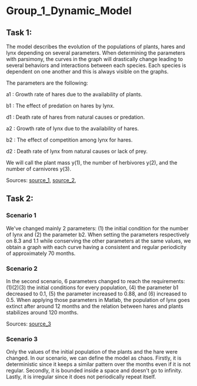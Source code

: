 # Group_1_Dynamic_Model

## Task 1: 

The model describes the evolution of the populations of plants, hares and lynx depending on several parameters. When determining the parameters with parsimony, the curves in the graph will drastically change leading to several behaviors and interactions between each species. Each species is dependent on one another and this is always visible on the graphs. 

The parameters are the following: 

a1 : Growth rate of hares due to the availability of plants.

b1 : The effect of predation on hares by lynx.

d1 : Death rate of hares from natural causes or predation.

a2 : Growth rate of lynx due to the availability of hares. 

b2 : The effect of competition among lynx for hares.

d2 : Death rate of lynx from natural causes or lack of prey.

We will call the plant mass y(1), the number of herbivores y(2), and the number of carnivores y(3).

Sources: [source_1](https://www.jstor.org/stable/1940591?seq=2), [source_2](https://sysbio.mx/wp-content/uploads/2021/02/2017_Book_ModelingLife.pdf), 

## Task 2: 

### Scenario 1

We've changed mainly 2 parameters: (1) the initial condition for the number of lynx and (2) the parameter b2. When setting the parameters respectively on 8.3 and 1.1 while conserving the other parameters at the same values, we obtain a graph with each curve having a consistent and regular periodicity of approximately 70 months.

### Scenario 2

In the second scenario, 6 parameters changed to reach the requirements: (1)(2)(3) the initial conditions for every population, (4) the parameter b1 decreased to 0.1, (5) the parameter increased to 0.88, and (6) increased to 0.5. When applying those parameters in Matlab, the population of lynx goes extinct after around 12 months and the relation between hares and plants stabilizes around 120 months.

Sources: [source_3](https://modelinginbiology.github.io/Grass-Sheep-Wolves-interactive-simulations?loc=0)

### Scenario 3

Only the values of the initial population of the plants and the hare were changed. In our scenario, we can define the model as chaos. 
Firstly, it is deterministic since it keeps a similar pattern over the months even if it is not regular. 
Secondly, it is bounded inside a space and doesn't go to infinity. 
Lastly, it is irregular since it does not periodically repeat itself.

